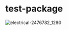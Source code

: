 # test-package
![electrical-2476782_1280](https://user-images.githubusercontent.com/24251894/181406720-50c6aa1b-a42f-418c-bbbc-c5a660815214.jpg)
